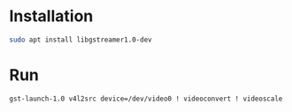 # Installation

```bash
sudo apt install libgstreamer1.0-dev
```

# Run

```bash
gst-launch-1.0 v4l2src device=/dev/video0 ! videoconvert ! videoscale ! video/x-raw,format=RGB ! queue ! videoconvert ! ximagesink
```

